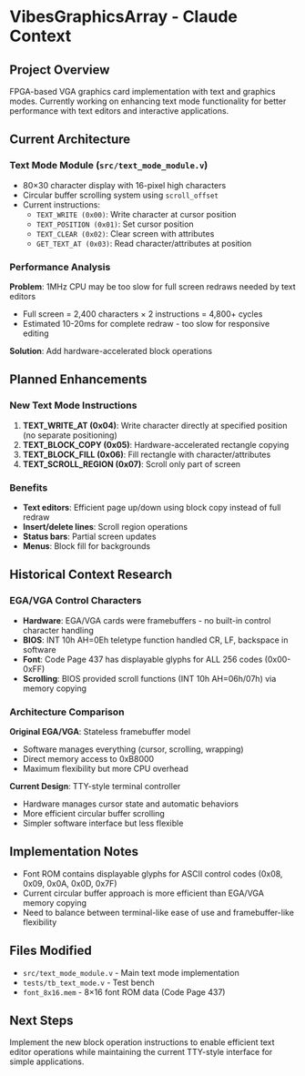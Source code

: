 # VibesGraphicsArray - Claude Context

## Project Overview
FPGA-based VGA graphics card implementation with text and graphics modes. Currently working on enhancing text mode functionality for better performance with text editors and interactive applications.

## Current Architecture

### Text Mode Module (`src/text_mode_module.v`)
- 80×30 character display with 16-pixel high characters
- Circular buffer scrolling system using `scroll_offset`
- Current instructions:
  - `TEXT_WRITE (0x00)`: Write character at cursor position
  - `TEXT_POSITION (0x01)`: Set cursor position  
  - `TEXT_CLEAR (0x02)`: Clear screen with attributes
  - `GET_TEXT_AT (0x03)`: Read character/attributes at position

### Performance Analysis
**Problem**: 1MHz CPU may be too slow for full screen redraws needed by text editors
- Full screen = 2,400 characters × 2 instructions = 4,800+ cycles  
- Estimated 10-20ms for complete redraw - too slow for responsive editing

**Solution**: Add hardware-accelerated block operations

## Planned Enhancements

### New Text Mode Instructions
1. **TEXT_WRITE_AT (0x04)**: Write character directly at specified position (no separate positioning)
2. **TEXT_BLOCK_COPY (0x05)**: Hardware-accelerated rectangle copying
3. **TEXT_BLOCK_FILL (0x06)**: Fill rectangle with character/attributes
4. **TEXT_SCROLL_REGION (0x07)**: Scroll only part of screen

### Benefits
- **Text editors**: Efficient page up/down using block copy instead of full redraw
- **Insert/delete lines**: Scroll region operations  
- **Status bars**: Partial screen updates
- **Menus**: Block fill for backgrounds

## Historical Context Research

### EGA/VGA Control Characters
- **Hardware**: EGA/VGA cards were framebuffers - no built-in control character handling
- **BIOS**: INT 10h AH=0Eh teletype function handled CR, LF, backspace in software
- **Font**: Code Page 437 has displayable glyphs for ALL 256 codes (0x00-0xFF)
- **Scrolling**: BIOS provided scroll functions (INT 10h AH=06h/07h) via memory copying

### Architecture Comparison
**Original EGA/VGA**: Stateless framebuffer model
- Software manages everything (cursor, scrolling, wrapping)
- Direct memory access to 0xB8000
- Maximum flexibility but more CPU overhead

**Current Design**: TTY-style terminal controller  
- Hardware manages cursor state and automatic behaviors
- More efficient circular buffer scrolling
- Simpler software interface but less flexible

## Implementation Notes
- Font ROM contains displayable glyphs for ASCII control codes (0x08, 0x09, 0x0A, 0x0D, 0x7F)
- Current circular buffer approach is more efficient than EGA/VGA memory copying
- Need to balance between terminal-like ease of use and framebuffer-like flexibility

## Files Modified
- `src/text_mode_module.v` - Main text mode implementation
- `tests/tb_text_mode.v` - Test bench
- `font_8x16.mem` - 8×16 font ROM data (Code Page 437)

## Next Steps
Implement the new block operation instructions to enable efficient text editor operations while maintaining the current TTY-style interface for simple applications.